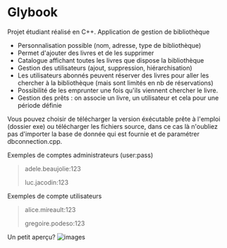 # Glybook
Projet étudiant réalisé en C++. Application de gestion de bibliothèque

* Personnalisation possible (nom, adresse, type de bibliothèque)
* Permet d'ajouter des livres et de les supprimer
* Catalogue affichant toutes les livres que dispose la bibliothèque
* Gestion des utilisateurs (ajout, suppression, hiérarchisation)
* Les utilisateurs abonnés peuvent réserver des livres pour aller les chercher à la bibliothèque (mais sont limités en nb de réservations)
* Possibilité de les emprunter une fois qu'ils viennent chercher le livre.
* Gestion des prêts : on associe un livre, un utilisateur et cela pour une période définie

Vous pouvez choisir de télécharger la version éxécutable prête à l'emploi (dossier exe) ou télécharger les fichiers source, dans ce cas là n'oubliez pas d'importer la base de donnée qui est fournie et de paramétrer dbconnection.cpp. 

Exemples de comptes administrateurs (user:pass)
> adele.beaujolie:123
>
> luc.jacodin:123

Exemples de compte utilisateurs
> alice.mireault:123
>
> gregoire.podeso:123

Un petit aperçu?
![images](https://user-images.githubusercontent.com/44404051/99543897-fdddfa00-29b3-11eb-8ec9-e54e25f50b20.png)

